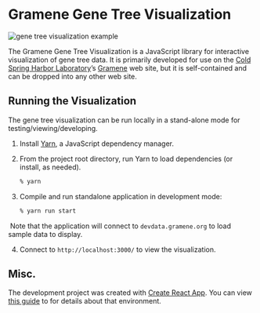 # Gramene Gene Tree Visualization

![gene tree visualization example](https://raw.githubusercontent.com/warelab/gramene-genetree-vis/master/genetree_vis_example.png)



The Gramene Gene Tree Visualization is a JavaScript library for interactive visualization of gene tree data. It is primarily developed for use on the [Cold Spring Harbor Laboratory](http://cshl.edu)’s [Gramene](http://gramene.org) web site, but it is self-contained and can be dropped into any other web site.

## Running the Visualization

The gene tree visualization can be run locally in a stand-alone mode for testing/viewing/developing.

1. Install [Yarn](http://yarnpkg.com), a JavaScript dependency manager.

2. From the project root directory, run Yarn to load dependencies (or install, as needed).

   ```bash
   % yarn
   ```

3. Compile and run standalone application in development mode:

    ```bash
    % yarn run start
    ```


​    Note that the application will connect to `devdata.gramene.org` to load sample data to display.

4. Connect to `http://localhost:3000/` to view the visualization.



## Misc.

The development project was created with [Create React App](https://github.com/facebookincubator/create-react-app). You can view [this guide](https://github.com/facebookincubator/create-react-app/blob/master/packages/react-scripts/template/README.md) to for details about that environment.